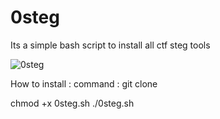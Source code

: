 # 0steg
Its a simple bash script to install all ctf steg tools 

![0steg](https://user-images.githubusercontent.com/99254936/153910877-91cf86c7-e0b4-4c49-9d7a-f3cd0f849947.png)


How to install : 
command : 
git clone 

chmod +x 0steg.sh
./0steg.sh
